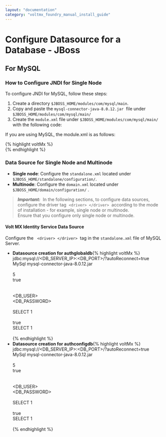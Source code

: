```yaml
---
layout: "documentation"
category: "voltmx_foundry_manual_install_guide"
---
```

                            

Configure Datasource for a Database - JBoss
===========================================

For MySQL
---------

### How to Configure JNDI for Single Node

To configure JNDI for MySQL, follow these steps:

1.  Create a directory `$JBOSS_HOME/modules/com/mysql/main`.
2.  Copy and paste the `mysql-connector-java-8.0.12.jar`  file under `$JBOSS_HOME/modules/com/mysql/main/`
3.  Create the `module.xml` file under `$JBOSS_HOME/modules/com/mysql/main/` with the following code:
    
If you are using MySQL, the module.xml is as follows:

{% highlight voltMx %}
<module xmlns="urn:jboss:module:1.1" name="com.mysql">
<properties>
<property name="jboss.api" value="unsupported"/>      
</properties>
<resources>
<resource-root path="<specify your MySQL Connector jar path>">
</resources>
<dependencies>
<module name="javax.api"/>
<module name="javax.transaction.api"/>
<module name="javax.servlet.api" optional="true"/> 
</dependencies>
</module>
{% endhighlight %}
       
### Data Source for Single Node and Multinode

*   **Single node**: Configure the `standalone.xml` located under `$JBOSS_HOME/standalone/configuration/`.
*   **Multinode**: Configure the `domain.xml` located under `$JBOSS_HOME/domain/configuration/` .

> **_Important:_**  In the following sections, to configure data sources, configure the driver tag  `<driver> </driver>`  according to the mode of installation - for example, single node or multinode.  
Ensure that you configure only single node or multinode.

#### Volt MX Identity Service Data Source  

Configure the   `<driver> </driver>`  tag in the `standalone.xml` file of MySQL Server.

*   **Datasource creation for authglobaldb**{% highlight voltMx %}<datasource jndi-name="java:/authglobaldb" pool-name="authds" enabled="true" use-java-context="true">  
    <connection-url>jdbc:mysql://<DB_SERVER_IP>:<DB_PORT>/<VoltMXIdentity Service Global DB name>?autoReconnect=true</connection-url>  
    <!-- Specify the driver as MySql for single-node -->  
    <driver>MySql</driver>  
    <!-- Specify the driver as mysql-connector-java-8.0.12.jar for multi-node -->  
    <driver>mysql-connector-java-8.0.12.jar</driver>  
    <pool>  
    <max-pool-size>5</max-pool-size>  
    <prefill>true</prefill>  
    </pool>  
    <security>  
    <user-name><DB_USER></user-name>  
    <password><DB_PASSWORD></password>  
    </security>  
    <new-connection-sql>SELECT 1</new-connection-sql>  
    <validation>  
    <validate-on-match>true</validate-on-match>  
    <check-valid-connection-sql>SELECT 1</check-valid-connection-sql>  
    </validation>  
    </datasource>
    {% endhighlight %}
*   **Datasource creation for authconfigdb**{% highlight voltMx %}<datasource jndi-name="java:/authconfig" pool-name="authconfigds" enabled="true" use-java-context="true">  
    <connection-url>jdbc:mysql://<DB_SERVER_IP>:<DB_PORT>/<VoltMXIdentity Service Config DB name>?autoReconnect=true</connection-url>  
    <!-- Specify the driver as MySql for single-node -->  
    <driver>MySql</driver>  
    <!-- Specify the driver as mysql-connector-java-8.0.12.jar for multi-node -->  
    <driver>mysql-connector-java-8.0.12.jar</driver>  
    <pool>  
    <max-pool-size>5</max-pool-size>  
    <prefill>true</prefill>  
    </pool>  
    <security>  
    <user-name><DB_USER></user-name>  
    <password><DB_PASSWORD></password>  
    </security>  
    <new-connection-sql>SELECT 1</new-connection-sql>  
    <validation>  
    <validate-on-match>true</validate-on-match>  
    <check-valid-connection-sql>SELECT 1</check-valid-connection-sql>  
    </validation>  
    </datasource>
    {% endhighlight %}
